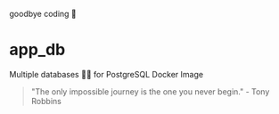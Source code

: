 goodbye coding 👋
# app_db

Multiple databases 🐳🐳 for PostgreSQL Docker Image


<!-- INSPIRATIONAL_QUOTE_START -->
> "The only impossible journey is the one you never begin." - Tony Robbins
<!-- INSPIRATIONAL_QUOTE_END -->
